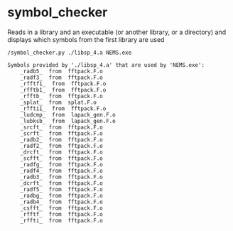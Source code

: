 # symbol_checker
Reads in a library and an executable (or another library, or a directory) and displays which symbols from the first library are used

```
/symbol_checker.py ./libsp_4.a NEMS.exe

Symbols provided by './libsp_4.a' that are used by 'NEMS.exe':
    _radb5_  from  fftpack.F.o
    _radf3_  from  fftpack.F.o
    _rfftf1_  from  fftpack.F.o
    _rfftb1_  from  fftpack.F.o
    _rfftb_  from  fftpack.F.o
    _splat_  from  splat.F.o
    _rffti1_  from  fftpack.F.o
    _ludcmp_  from  lapack_gen.F.o
    _lubksb_  from  lapack_gen.F.o
    _srcft_  from  fftpack.F.o
    _scrft_  from  fftpack.F.o
    _radb2_  from  fftpack.F.o
    _radf2_  from  fftpack.F.o
    _drcft_  from  fftpack.F.o
    _scfft_  from  fftpack.F.o
    _radfg_  from  fftpack.F.o
    _radf4_  from  fftpack.F.o
    _radb3_  from  fftpack.F.o
    _dcrft_  from  fftpack.F.o
    _radf5_  from  fftpack.F.o
    _radbg_  from  fftpack.F.o
    _radb4_  from  fftpack.F.o
    _csfft_  from  fftpack.F.o
    _rfftf_  from  fftpack.F.o
    _rffti_  from  fftpack.F.o 
   ```
